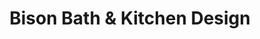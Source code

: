 ---
title: "Bison Bath & Kitchen Design"
url: /buffalo/bison-bath-and-kitchen-design/
shop: kitchen
---